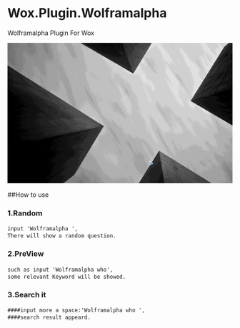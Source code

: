 Wox.Plugin.Wolframalpha
=======================

Wolframalpha Plugin For Wox

![](https://github.com/harry159821/Wox.Plugin.Wolframalpha/raw/master/wolframalpha.gif)

##How to use

### 1.Random

	input 'Wolframalpha ',
	There will show a random question.

### 2.PreView

	such as input 'Wolframalpha who',
	some relevant Keyword will be showed.

### 3.Search it

	####input more a space:'Wolframalpha who ',
	####search result appeard.
